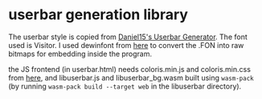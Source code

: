 # userbar generation library

The userbar style is copied from [Daniel15's Userbar Generator](http://www.dansoftaustralia.net/products/userbar.htm). The font used is Visitor. I used dewinfont from [here](https://github.com/juanitogan/mkwinfont) to convert the .FON into raw bitmaps for embedding inside the program.

the JS frontend (in userbar.html) needs coloris.min.js and coloris.min.css from [here](https://github.com/mdbassit/Coloris), and libuserbar.js and libuserbar_bg.wasm built using `wasm-pack` (by running `wasm-pack build --target web` in the libuserbar directory).

